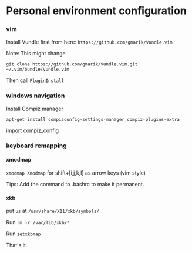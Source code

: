# Personal environment configuration

### vim

Install Vundle first from here: `https://github.com/gmarik/Vundle.vim`

Note: This might change

`git clone https://github.com/gmarik/Vundle.vim.git ~/.vim/bundle/Vundle.vim`

Then call `PluginInstall`

### windows navigation

Install Compiz manager

`apt-get install compizconfig-settings-manager compiz-plugins-extra`

import compiz_config

### keyboard remapping

#### xmodmap

`xmodmap Xmodmap` for shift+[i,j,k,l] as arrow keys (vim style)

Tips: Add the command to .bashrc to make it permanent.

#### xkb

put `us` at `/usr/share/X11/xkb/symbols/`

Run `rm -r /var/lib/xkb/*`

Run `setxkbmap`

That's it.

